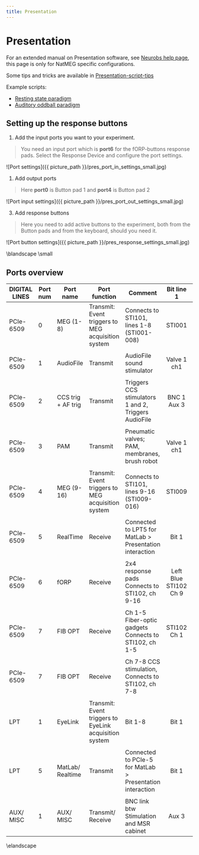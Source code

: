 ```yaml
---
title: Presentation
---
```


# Presentation

For an extended manual on Presentation software, see [Neurobs help page](https://www.neurobs.com/presentation/docs/index_html), this page is only for NatMEG specific configurations.

Some tips and tricks are available in [Presentation-script-tips](02_Presentation-script-tips.md)

Example scripts: 
* [Resting state paradigm](Examples/Presentation‐code‐example‐Resting‐state‐paradigm.md)
* [Auditory oddball paradigm](Examples/Presentation-code-example-Auditory-oddball-paradigm.md)

## Setting up the response buttons

1. Add the input ports you want to your experiment.

> You need an input port which is **port6** for the fORP-buttons response pads. Select the Response Device and configure the port settings.

![Port settings]({{ picture_path }}/pres_port_in_settings_small.jpg)

1. Add output ports

> Here **port0** is Button pad 1 and **port4** is Button pad 2

![Port input settings]({{ picture_path }}/pres_port_out_settings_small.jpg)

3. Add response buttons

> Here you need to add active buttons to the experiment, both from  the Button pads and from the keyboard, should you need it.

![Port button settings]({{ picture_path }}/pres_response_settings_small.jpg)

\blandscape
\small

## Ports overview
|DIGITAL LINES|Port num|Port name|Port function|Comment|Bit line 1 |Bit line 2 |Bit line 3|Bit line 4|Bit line 5|Bit line 6|Bit line 7|Bit line 8|
| -------- | --- | ------- | ----------- | -------------- |:-----:|:-----:|:-----:|:-----:|:-----:|:-----:|:-----:|:-----:|
|PCIe-6509|0|MEG (1-8) |Transmit: Event triggers to MEG acquisition system |Connects to STI101, lines 1-8 (STI001-008)|STI001|STI002|STI003|STI004|STI005|STI006|STI007|STI008|
||
|PCIe-6509|1|AudioFile|Transmit|AudioFile sound stimulator|Valve 1 ch1|Valve 1 ch2|Valve 1 ch3|Valve 1 ch4|Valve 2 ch6|Valve 2 ch7|Valve 2 ch8|Valve 2 ch9|
||
|PCIe-6509|2|CCS trig + AF trig|Transmit|Triggers CCS stimulators 1 and 2, Triggers AudioFile|BNC 1 Aux 3|BNC 2 Aux 4|BNC 3 Line 1|
||
|PCIe-6509|3|PAM|Transmit|Pneumatic valves; PAM, membranes, brush robot|Valve 1 ch1|Valve 1 ch2|Valve 1 ch3|Valve 1 ch4|Valve 2 ch6|Valve 2 ch7|Valve 2 ch8|Valve 2 ch9|
||
|PCIe-6509|4|MEG (9-16)|Transmit: Event triggers to MEG acquisition system|Connects to STI101, lines 9-16 (STI009-016)|STI009|STI010|STI011|STI012|STI013|STI014|STI015|STI016|
||
|PCIe-6509|5|RealTime|Receive|Connected to LPT5 for MatLab > Presentation interaction|Bit 1|Bit 2|Bit 3|Bit 4|Bit 5|Bit 6|Bit 7|Bit 8|
||
|PCIe-6509|6|fORP|Receive|2x4 response pads Connects to STI102, ch 9-16|Left Blue STI102 Ch 9|Left Yellow STI102 Ch 10|Left Green STI102 Ch 11|Left Red STI102 Ch 12|Right Blue STI102 Ch 13|Right Yellow STI102 Ch 14|Right Green STI102 Ch 15|Right Red STI102 Ch 16|
||
|PCIe-6509|7|FIB OPT|Receive|Ch 1-5 Fiber-optic gadgets Connects to STI102, ch 1-5|STI102 Ch 1|STI102 Ch 2|STI102 Ch 3|STI102 Ch 4|STI102 Ch 5|STI102 Ch 6 (not used)
||
|PCIe-6509|7|FIB OPT|Receive|Ch 7-8 CCS stimulation, Connects to STI102, ch 7-8|||||||CCS1 STI102 Ch 7|CCS2 STI102 Ch 8|
||
|LPT|1|EyeLink|Transmit: Event triggers to EyeLink acquisition system|Bit 1-8|Bit 1|Bit 2|Bit 3|Bit 4|Bit 5|Bit 6 |Bit 7 |Bit 8|
||
|LPT|5|MatLab/ Realtime|Transmit|Connected to PCIe-5 for MatLab > Presentation interaction|Bit 1|Bit 2|Bit 3|Bit 4|Bit 5|Bit 6 |Bit 7 |Bit 8|
||
|AUX/ MISC|1|AUX/ MISC|Transmit/ Receive|BNC link btw Stimulation and MSR cabinet| Aux 3| Aux 4| Aux 5| Aux 6| Aux 7| Aux 8|Aux 9|Aux 10|

\elandscape